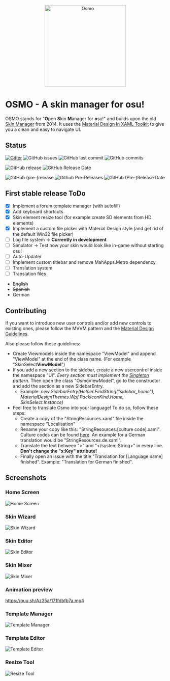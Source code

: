 <p align="center">
  <a href="https://github.com/BlackTasty/Osmo">
    <img alt="Osmo" width="256" heigth="256" src="https://puu.sh/AT8lu/cb831fac69.png">
  </a>
</p>

# OSMO - A skin manager for osu!

 OSMO stands for "**O**pen **S**kin **M**anager for **o**su!" and builds upon the old [Skin Manager](https://osu.ppy.sh/community/forums/topics/231747 "Skin Manager") from 2014. It uses the [Material Design In XAML Toolkit](https://github.com/ButchersBoy/MaterialDesignInXamlToolkit "Material Design In XAML Toolkit") to give you a clean and easy to navigate UI.

## Status

[![Gitter](https://img.shields.io/badge/Gitter-Join%20Chat-green.svg?style=flat-square)](https://gitter.im/OsmoChat/Lobby)
![GitHub issues](https://img.shields.io/github/issues/BlackTasty/Osmo.svg?style=flat-square)
![GitHub last commit](https://img.shields.io/github/last-commit/BlackTasty/Osmo.svg?style=flat-square)
![GitHub commits](https://img.shields.io/github/commits-since/BlackTasty/Osmo/0.0.1.50-alpha.svg?style=flat-square)

![GitHub release](https://img.shields.io/github/release/BlackTasty/Osmo.svg?style=flat-square)
![GitHub Release Date](https://img.shields.io/github/release-date/BlackTasty/Osmo.svg?style=flat-square)

![GitHub (pre-)release](https://img.shields.io/github/release/BlackTasty/Osmo/all.svg?style=flat-square&label=pre-release)
![Github Pre-Releases](https://img.shields.io/github/downloads-pre/BlackTasty/Osmo/latest/total.svg?style=flat-square&colorB=f57b40)
![GitHub (Pre-)Release Date](https://img.shields.io/github/release-date-pre/BlackTasty/Osmo.svg?style=flat-square&label=pre-release%20date&colorB=f57b40)

## First stable release ToDo

- [x] Implement a forum template manager (with autofill)
- [x] Add keyboard shortcuts
- [x] Skin element resize tool (for example create SD elements from HD elements)
- [x] Implement a custom file picker with Material Design style (and get rid of the default Win32 file picker)
- [ ] Log file system -> **Currently in development**
- [ ] Simulator -> Test how your skin would look like in-game without starting osu!
- [ ] Auto-Updater
- [ ] Implement custom titlebar and remove MahApps.Metro dependency
- [ ] Translation system
- [ ] Translation files
 - <s>English</s>
 - <s>Spanish</s>
 - German

## Contributing

If you want to introduce new user controls and/or add new controls to existing ones, please follow the MVVM pattern and the [Material Design Guidelines](https://material.io/design/).

Also please follow these guidelines:
- Create Viewmodels inside the namespace "ViewModel" and append "ViewModel" at the end of the class name. (For example "SkinSelect**ViewModel**")
- If you add a new section to the sidebar, create a new usercontrol inside the namespace "UI". *Every section must implement the [Singleton](http://csharpindepth.com/Articles/General/Singleton.aspx) pattern*. Then open the class "OsmoViewModel", go to the constructor and add the section as a new SidebarEntry.
  - Example: *new SidebarEntry(Helper.FindString("sidebar_home"), MaterialDesignThemes.Wpf.PackIconKind.Home, SkinSelect.Instance)*
- Feel free to translate Osmo into your language! To do so, follow these steps:
  - Create a copy of the "StringResources.xaml" file inside the namespace "Localisation"
  - Rename your copy like this: "StringResources.[culture code].xaml". Culture codes can be found [here](https://msdn.microsoft.com/en-us/library/hh441729.aspx?f=255&MSPPError=-2147217396). An example for a German translation would be "StringResources.de.xaml".
  - Translate the text between ">" and "</system:String>" in every line. **Don't change the "x:Key" attribute!**
  - Finally open an issue with the title "Translation for [Language name] finished". Example: "Translation for German finished". 

## Screenshots

### Home Screen
![Home Screen](https://puu.sh/ASsxu/a53008ee66.jpg "Home Screen")

### Skin Wizard
![Skin Wizard](https://puu.sh/Az2YR/8f1d07c045.jpg "Skin Wizard")

### Skin Editor
![Skin Editor](https://puu.sh/ASsAP/6ce83fc85a.jpg "Skin Editor")

### Skin Mixer
![Skin Mixer](https://puu.sh/ASsBW/a04543558f.jpg "Skin Mixer")

### Animation preview 
https://puu.sh/Az35a/171fdbfb7a.mp4

### Template Manager
![Template Manager](https://puu.sh/ASsCI/e2bebb7620.jpg "Template Manager")

### Template Editor
![Template Editor](https://puu.sh/ASsFe/be19d4ae3b.jpg "Template Editor")

### Resize Tool
![Resize Tool](https://puu.sh/ASsFP/fcce8783ef.jpg "Resize Tool")
